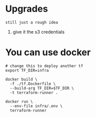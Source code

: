 # Upgrades

```
still just a rough idea
```

1. give it the s3 credentials




# You can use docker

```
# change this to deploy another tf
export TF_DIR=infra

docker build \
  -f ./tf.Dockerfile \
  --build-arg TF_DIR=$TF_DIR \
  -t terraform-runner .
  
docker run \
  --env-file infra/.env \
  terraform-runner
```